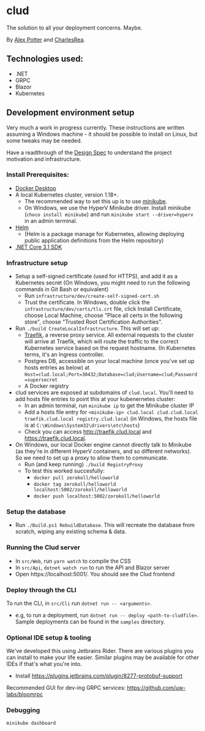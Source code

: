 # clud

The solution to all your deployment concerns. Maybe.

By [Alex Potter](https://github.com/AlexJPotter) and [CharlesRea](https://github.com/CharlesRea).

## Technologies used:
* .NET
* GRPC
* Blazor
* Kubernetes

## Development environment setup

Very much a work in progress currently. These instructions are written assuming a Windows machine - it should
be possible to install on Linux, but some tweaks may be needed.

Have a readthrough of the [Design Spec](./docs/01_DesignSpec.md) to understand the project motivation and infrastructure.

### Install Prerequisites:
* [Docker Desktop](https://www.docker.com/get-started)
* A local Kubernetes cluster, version 1.18+. 
  * The recommended way to set this up is to use [minikube](https://minikube.sigs.k8s.io/docs/start/).
  * On Windows, we use the HyperV Minikube driver. Install minikube (`choco install minikube`)
    and run `minikube start --driver=hyperv` in an admin terminal.
* [Helm](https://helm.sh/docs/intro/install/)
  * (Helm is a package manage for Kubernetes, allowing deploying public application definitions from the Helm repository)
* [.NET Core 3.1 SDK](https://dotnet.microsoft.com/download)

### Infrastructure setup
* Setup a self-signed certificate (used for HTTPS), and add it as a Kubernetes secret (On Windows, you might need to run the following commands in Git Bash or equivalent)
  * Run `infrastructure/dev/create-self-signed-cert.sh`
  * Trust the certificate. In Windows, double click the `infrastructure/dev/certs/tls.crt` file, click Install Certificate, choose Local Machine, choose
    "Place all certs in the following store", choose "Trusted Root Certification Authorities".
* Run `./build CreateLocalInfrastructure`. This will set up:
  * [Traefik](https://docs.traefik.io/), a reverse proxy service. All external requests to the cluster will arrive at
    Traefik, which will route the traffic to the correct Kubernetes service based on the request hostname. (In Kubernetes
    terms, it's an Ingress controller.
  * Postgres DB, accessible on your local machine (once you've set up hosts entries as below) at
    `Host=clud.local;Port=30432;Database=clud;Username=clud;Password=supersecret`
  * A Docker registry
* clud services are exposed at subdomains of `clud.local`. You'll need to add hosts file entries to point this at your kubenernetes cluster:
  * In an admin terminal, run `minikube ip` to get the Minikube cluster IP
  * Add a hosts file entry for `<minikube-ip> clud.local clud.clud.local traefik.clud.local registry.clud.local` (in Windows, the hosts file is at `C:\Windows\System32\drivers\etc\hosts`)
  * Check you can access http://traefik.clud.local and  https://traefik.clud.local.
* On Windows, our local Docker engine cannot directly talk to Minikube (as they're in different HyperV
  containers, and so different networks). So we need to set up a proxy to allow them to communicate.
  * Run (and keep running) `./build RegistryProxy`
  * To test this worked succesfully:
    * `docker pull zerokoll/helloworld`
    * `docker tag zerokoll/helloworld  localhost:5002/zorokoll/helloworld`
    * `docker push localhost:5002/zorokoll/helloworld`

### Setup the database
* Run `./Build.ps1 RebuildDatabase`. This will recreate the database from scratch, wiping any existing schema & data.

### Running the Clud server
* In `src/Web`, run `yarn watch` to compile the CSS
* In `src/Api`, `dotnet watch run` to run the API and Blazor server
* Open https://localhost:5001/. You should see the Clud frontend

### Deploy through the CLI
To run the CLI, in `src/Cli` run `dotnet run -- <arguments>`. 
* e.g, to run a deployment, run `dotnet run -- deploy <path-to-cludfile>`. Sample deployments can be found in the `samples` directory.

### Optional IDE setup & tooling
We've developed this using Jetbrains Rider. There are various plugins you can install to make your life easier. Similar
plugins may be available for other IDEs if that's what you're into.
* Install https://plugins.jetbrains.com/plugin/8277-protobuf-support

Recommended GUI for dev-ing GRPC services: https://github.com/uw-labs/bloomrpc


### Debugging
`minikube dashboard`
